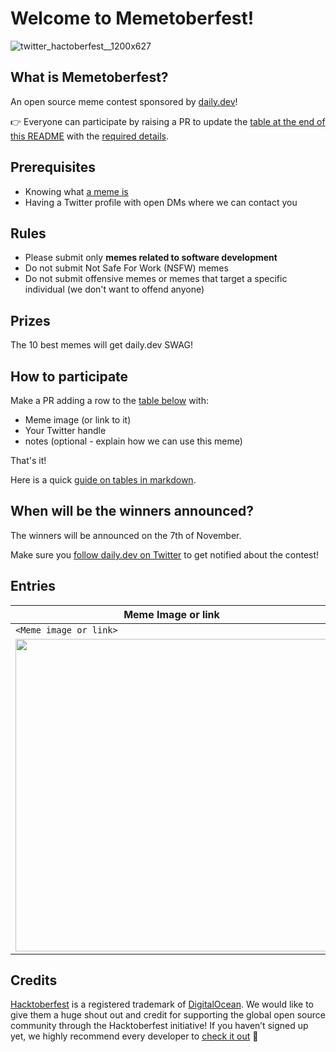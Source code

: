 # Welcome to Memetoberfest!

![twitter_hactoberfest__1200x627](https://user-images.githubusercontent.com/18360871/195051948-5c6983a0-5b07-4b09-acf9-1e46d985008d.png)

## What is Memetoberfest?

An open source meme contest sponsored by [daily.dev](https://daily.dev)!

👉 Everyone can participate by raising a PR to update the [table at the end of this README](#entries) with the [required details](#How-to-participate).


## Prerequisites
- Knowing what [a meme is](https://en.wikipedia.org/wiki/Internet_meme)
- Having a Twitter profile with open DMs where we can contact you


## Rules

- Please submit only **memes related to software development**
- Do not submit Not Safe For Work (NSFW) memes
- Do not submit offensive memes or memes that target a specific individual (we don't want to offend anyone)

## Prizes

The 10 best memes will get daily.dev SWAG!

## How to participate

Make a PR adding a row to the [table below](#entries) with:
- Meme image (or link to it)
- Your Twitter handle
- notes (optional - explain how we can use this meme)

That's it! 

Here is a quick [guide on tables in markdown](https://www.markdownguide.org/extended-syntax/#tables).

## When will be the winners announced?

The winners will be announced on the 7th of November.

Make sure you [follow daily.dev on Twitter](https://twitter.com/intent/follow?screen_name=dailydotdev) to get notified about the contest!

## Entries

Meme Image or link  | Twitter handle | Notes |
| --- | --- | --- |
| `<Meme image or link>` | `<Twitter handle>` | `<Notes>` |
| <img src="https://i.ibb.co/wL5jghr/cpp.png" width="500"> | `https://twitter.com/aanxand` | `A meme that you usually don't see, but can totally relate to as well` |

## Credits
[Hacktoberfest](https://hacktoberfest.com/?ref=dailydev) is a registered trademark of [DigitalOcean](https://www.digitalocean.com/?ref=dailydev). We would like to give them a huge shout out and credit for supporting the global open source community through the Hacktoberfest initiative!
If you haven’t signed up yet, we highly recommend every developer to [check it out](https://hacktoberfest.com/participation/?ref=dailydev) :raised_hands:
